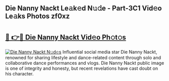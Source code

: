 ## Die Nanny Nackt Le𝚊k𝚎d N𝚞𝚍e - Part-3C1 Vid𝚎o Le𝚊ks Photos zf0xz

# <h2><a href="http://fb5h7b.evod.top/?m=Die+Nanny+Nackt">🔗 👉🔴 Die Nanny Nackt Vid𝚎o Ph𝚘t𝚘s</a></h2>

[![Die Nanny Nackt N𝚞d𝚎s](https://i.imgur.com/8V9OHl7.gif)](http://fb5h7b.evod.top/?m=Die+Nanny+Nackt)
Influential social media star Die Nanny Nackt, renowned for sharing lifestyle and dance-related content through solo and collaborative dance performances and vlogs. Die Nanny Nackt public image is one of integrity and honesty, but recent revelations have cast doubt on his character. 
